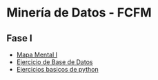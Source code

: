 # Minería de Datos - FCFM

## Fase I
* [Mapa Mental I](https://github.com/OrlandoC98/MineriaDeDatos_FCFM/blob/main/MapaMental_1_1728247.pdf)
* [Ejercicio de Base de Datos](https://github.com/OrlandoC98/MineriaDeDatos_FCFM/blob/main/Ej1_BasesDatos_Equipo_6.pdf)
* [Ejercicios basicos de python](https://github.com/OrlandoC98/MineriaDeDatos_FCFM/blob/main/Ej_Python_1728247.ipynb)
